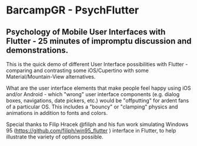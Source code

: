 # BarcampGR - PsychFlutter
## Psychology of Mobile User Interfaces with Flutter - 25 minutes of impromptu discussion and demonstrations.

This is the quick demo of different User Interface possibilities with Flutter - comparing and contrasting some iOS/Cupertino with some Material/Mountain-View alternatives.

What are the user interface elements that make people feel happy using iOS and/or Android - which "wrong" user interface components (e.g. dialog boxes, navigations, date pickers, etc.) would be "offputting" for ardent fans of a particular OS.  This includes a "bouncy" or "clamping" physics and animations in addition to fonts and colors.

Special thanks to Filip Hracek @filiph and his fun work simulating Windows 95 (https://github.com/filiph/win95_flutter ) interface in Flutter, to help illustrate the variety of options possible.
